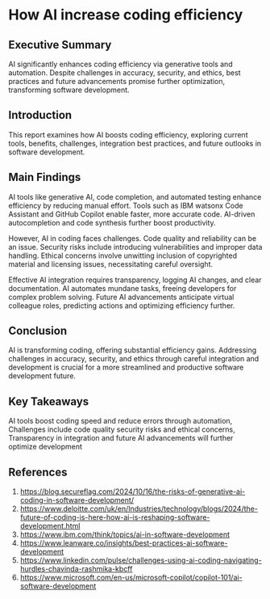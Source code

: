 # How AI increase coding efficiency

## Executive Summary

AI significantly enhances coding efficiency via generative tools and automation. Despite challenges in accuracy, security, and ethics, best practices and future advancements promise further optimization, transforming software development.

## Introduction

This report examines how AI boosts coding efficiency, exploring current tools, benefits, challenges, integration best practices, and future outlooks in software development.

## Main Findings

AI tools like generative AI, code completion, and automated testing enhance efficiency by reducing manual effort. Tools such as IBM watsonx Code Assistant and GitHub Copilot enable faster, more accurate code. AI-driven autocompletion and code synthesis further boost productivity.

However, AI in coding faces challenges. Code quality and reliability can be an issue. Security risks include introducing vulnerabilities and improper data handling. Ethical concerns involve unwitting inclusion of copyrighted material and licensing issues, necessitating careful oversight.

Effective AI integration requires transparency, logging AI changes, and clear documentation. AI automates mundane tasks, freeing developers for complex problem solving. Future AI advancements anticipate virtual colleague roles, predicting actions and optimizing efficiency further.

## Conclusion

AI is transforming coding, offering substantial efficiency gains. Addressing challenges in accuracy, security, and ethics through careful integration and development is crucial for a more streamlined and productive software development future.

## Key Takeaways

AI tools boost coding speed and reduce errors through automation, Challenges include code quality security risks and ethical concerns, Transparency in integration and future AI advancements will further optimize development

## References
1. https://blog.secureflag.com/2024/10/16/the-risks-of-generative-ai-coding-in-software-development/
2. https://www.deloitte.com/uk/en/Industries/technology/blogs/2024/the-future-of-coding-is-here-how-ai-is-reshaping-software-development.html
3. https://www.ibm.com/think/topics/ai-in-software-development
4. https://www.leanware.co/insights/best-practices-ai-software-development
5. https://www.linkedin.com/pulse/challenges-using-ai-coding-navigating-hurdles-chavinda-rashmika-kbcff
6. https://www.microsoft.com/en-us/microsoft-copilot/copilot-101/ai-software-development
